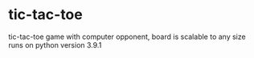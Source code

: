 # tic-tac-toe
tic-tac-toe game with computer opponent, board is scalable to any size
runs on python version 3.9.1
